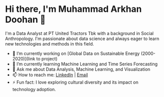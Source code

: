 # Hi there, I'm Muhammad Arkhan Doohan 👋

I'm a Data Analyst at PT United Tractors Tbk with a background in Social Anthropology. I'm passionate about data science and always eager to learn new technologies and methods in this field.

- 🔭 I’m currently working on [Global Data on Sustainable Energy (2000-2020)](link to project)
- 🌱 I’m currently learning Machine Learning and Time Series Forecasting
- 💬 Ask me about Data Analysis, Machine Learning, and Visualization
- 📫 How to reach me: [LinkedIn](https://www.linkedin.com/in/username/) | [Email](mailto:username@example.com)
- ⚡ Fun fact: I love exploring cultural diversity and its impact on technology adoption.

